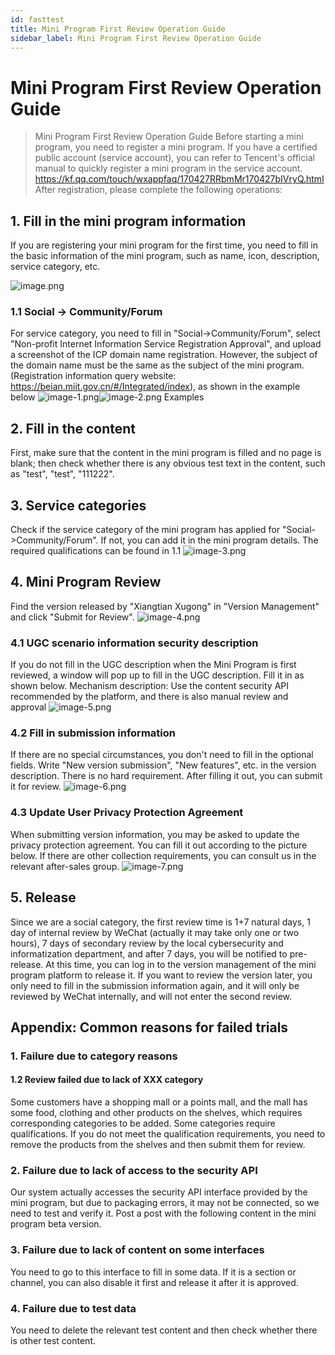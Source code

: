 ```yaml
---
id: fasttest
title: Mini Program First Review Operation Guide
sidebar_label: Mini Program First Review Operation Guide
---
```


# Mini Program First Review Operation Guide

> Mini Program First Review Operation Guide Before starting a mini program, you need to register a mini program. If you have a certified public account (service account), you can refer to Tencent's official manual to quickly register a mini program in the service account. https://kf.qq.com/touch/wxappfaq/170427RRbmMr170427bIVryQ.html After registration, please complete the following operations:

## 1. Fill in the mini program information

If you are registering your mini program for the first time, you need to fill in the basic information of the mini program, such as name, icon, description, service category, etc.

![image.png](/img/icecms/202301/1736bd28c35912c8.png "image.png")

### 1.1 Social -&gt; Community/Forum

For service category, you need to fill in "Social-&gt;Community/Forum", select "Non-profit Internet Information Service Registration Approval", and upload a screenshot of the ICP domain name registration. However, the subject of the domain name must be the same as the subject of the mini program. (Registration information query website: https://beian.miit.gov.cn/#/Integrated/index), as shown in the example below ![image-1.png](/img/icecms/202301/1736bd2d483408fc.png "image-1.png")![image-2.png](/img/icecms/202301/1736bd317feb1d27.png "image-2.png") Examples

## 2. Fill in the content

First, make sure that the content in the mini program is filled and no page is blank; then check whether there is any obvious test text in the content, such as "test", "test", "111222".

## 3. Service categories

Check if the service category of the mini program has applied for "Social-&gt;Community/Forum". If not, you can add it in the mini program details. The required qualifications can be found in 1.1 ![image-3.png](/img/icecms/202301/1736bd3740e19257.png "image-3.png")

## 4. Mini Program Review

Find the version released by "Xiangtian Xugong" in "Version Management" and click "Submit for Review". ![image-4.png](/img/icecms/202301/1736bd3c9b221d12.png "image-4.png")

### 4.1 UGC scenario information security description

If you do not fill in the UGC description when the Mini Program is first reviewed, a window will pop up to fill in the UGC description. Fill it in as shown below. Mechanism description: Use the content security API recommended by the platform, and there is also manual review and approval ![image-5.png](/img/icecms/202301/1736bd3fa5e923a6.png "image-5.png")

### 4.2 Fill in submission information

If there are no special circumstances, you don't need to fill in the optional fields. Write "New version submission", "New features", etc. in the version description. There is no hard requirement. After filling it out, you can submit it for review. ![image-6.png](/img/icecms/202301/1736bd428578c566.png "image-6.png")

### 4.3 Update User Privacy Protection Agreement

When submitting version information, you may be asked to update the privacy protection agreement. You can fill it out according to the picture below. If there are other collection requirements, you can consult us in the relevant after-sales group. ![image-7.png](/img/icecms/202301/1736bd4585295cf1.png "image-7.png")

## 5. Release

Since we are a social category, the first review time is 1+7 natural days, 1 day of internal review by WeChat (actually it may take only one or two hours), 7 days of secondary review by the local cybersecurity and informatization department, and after 7 days, you will be notified to pre-release. At this time, you can log in to the version management of the mini program platform to release it. If you want to review the version later, you only need to fill in the submission information again, and it will only be reviewed by WeChat internally, and will not enter the second review.

## Appendix: Common reasons for failed trials

### 1. Failure due to category reasons

#### 1.2 Review failed due to lack of XXX category

Some customers have a shopping mall or a points mall, and the mall has some food, clothing and other products on the shelves, which requires corresponding categories to be added. Some categories require qualifications. If you do not meet the qualification requirements, you need to remove the products from the shelves and then submit them for review.

### 2. Failure due to lack of access to the security API

Our system actually accesses the security API interface provided by the mini program, but due to packaging errors, it may not be connected, so we need to test and verify it. Post a post with the following content in the mini program beta version.

### 3. Failure due to lack of content on some interfaces

You need to go to this interface to fill in some data. If it is a section or channel, you can also disable it first and release it after it is approved.

### 4. Failure due to test data

You need to delete the relevant test content and then check whether there is other test content.
